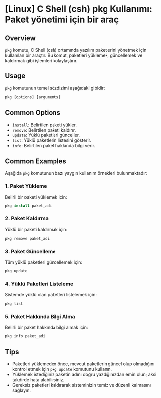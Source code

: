 # [Linux] C Shell (csh) pkg Kullanımı: Paket yönetimi için bir araç

## Overview
`pkg` komutu, C Shell (csh) ortamında yazılım paketlerini yönetmek için kullanılan bir araçtır. Bu komut, paketleri yüklemek, güncellemek ve kaldırmak gibi işlemleri kolaylaştırır.

## Usage
`pkg` komutunun temel sözdizimi aşağıdaki gibidir:

```csh
pkg [options] [arguments]
```

## Common Options
- `install`: Belirtilen paketi yükler.
- `remove`: Belirtilen paketi kaldırır.
- `update`: Yüklü paketleri günceller.
- `list`: Yüklü paketlerin listesini gösterir.
- `info`: Belirtilen paket hakkında bilgi verir.

## Common Examples
Aşağıda `pkg` komutunun bazı yaygın kullanım örnekleri bulunmaktadır:

### 1. Paket Yükleme
Belirli bir paketi yüklemek için:

```csh
pkg install paket_adi
```

### 2. Paket Kaldırma
Yüklü bir paketi kaldırmak için:

```csh
pkg remove paket_adi
```

### 3. Paket Güncelleme
Tüm yüklü paketleri güncellemek için:

```csh
pkg update
```

### 4. Yüklü Paketleri Listeleme
Sistemde yüklü olan paketleri listelemek için:

```csh
pkg list
```

### 5. Paket Hakkında Bilgi Alma
Belirli bir paket hakkında bilgi almak için:

```csh
pkg info paket_adi
```

## Tips
- Paketleri yüklemeden önce, mevcut paketlerin güncel olup olmadığını kontrol etmek için `pkg update` komutunu kullanın.
- Yüklemek istediğiniz paketin adını doğru yazdığınızdan emin olun; aksi takdirde hata alabilirsiniz.
- Gereksiz paketleri kaldırarak sisteminizin temiz ve düzenli kalmasını sağlayın.